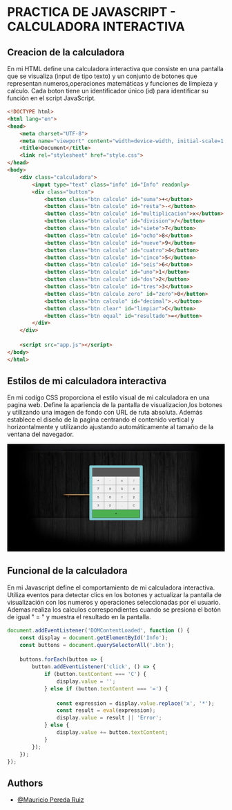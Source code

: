 # PRACTICA DE JAVASCRIPT - CALCULADORA INTERACTIVA

## Creacion de la calculadora

En mi HTML define una calculadora interactiva que consiste en una pantalla que se visualiza (input de tipo texto) y un conjunto de botones que representan numeros,operaciones matemáticas y funciones de limpieza y calculo. Cada boton tiene un identificador único (id) para identificar su función en el script JavaScript.

```html
<!DOCTYPE html>
<html lang="en">
<head>
    <meta charset="UTF-8">
    <meta name="viewport" content="width=device-width, initial-scale=1.0">
    <title>Document</title>
    <link rel="stylesheet" href="style.css">
</head>
<body>
    <div class="calculadora">
        <input type="text" class="info" id="Info" readonly>
        <div class="button">
            <button class="btn calculo" id="suma">+</button>
            <button class="btn calculo" id="resta">-</button>
            <button class="btn calculo" id="multiplicacion">x</button>
            <button class="btn calculo" id="division">/</button>
            <button class="btn calculo" id="siete">7</button>
            <button class="btn calculo" id="ocho">8</button>
            <button class="btn calculo" id="nueve">9</button>
            <button class="btn calculo" id="cuatro">4</button>
            <button class="btn calculo" id="cinco">5</button>
            <button class="btn calculo" id="seis">6</button>
            <button class="btn calculo" id="uno">1</button>
            <button class="btn calculo" id="dos">2</button>
            <button class="btn calculo" id="tres">3</button>
            <button class="btn calculo zero" id="zero">0</button>
            <button class="btn calculo" id="decimal">.</button>
            <button class="btn clear" id="limpiar">C</button>
            <button class="btn equal" id="resultado">=</button>
        </div>
    </div>

    <script src="app.js"></script>
</body>
</html>
```

## Estilos de mi calculadora interactiva 

En mi codigo CSS proporciona el estilo visual de mi calculadora en una pagina web. Define la apariencia de la pantalla de visualizacion,los botones y utilizando una imagen de fondo con URL de ruta absoluta. Además establece el diseño de la pagina centrando el contenido vertical y horizontalmente y utilizando ajustando automáticamente al tamaño de la ventana del navegador.

![App Screenshot](image.png)

## Funcional de la calculadora

En mi Javascript define el comportamiento de mi calculadora interactiva. Utiliza eventos para detectar clics en los botones y actualizar la pantalla de visualización con los numeros y operaciones seleccionadas por el usuario. Ademas realiza los calculos correspondientes cuando se presiona el botón de igual " = " y muestra el resultado en la pantalla.

```javascript
document.addEventListener('DOMContentLoaded', function () {
    const display = document.getElementById('Info');
    const buttons = document.querySelectorAll('.btn');

    buttons.forEach(button => {
        button.addEventListener('click', () => {
            if (button.textContent === 'C') {
                display.value = ''; 
            } else if (button.textContent === '=') {
                
                const expression = display.value.replace('x', '*'); 
                const result = eval(expression);
                display.value = result || 'Error'; 
            } else {
                display.value += button.textContent;
            }
        });
    });
});
```

## Authors

- [@Mauricio Pereda Ruiz](https://github.com/MauriPereda05)